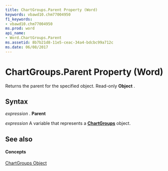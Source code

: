 ```yaml
---
title: ChartGroups.Parent Property (Word)
keywords: vbawd10.chm77004950
f1_keywords:
- vbawd10.chm77004950
ms.prod: word
api_name:
- Word.ChartGroups.Parent
ms.assetid: 8b7b21d8-11e5-ceac-34a4-bdcbc99a712c
ms.date: 06/08/2017
---
```



# ChartGroups.Parent Property (Word)

Returns the parent for the specified object. Read-only **Object** .


## Syntax

 _expression_ . **Parent**

 _expression_ A variable that represents a **[ChartGroups](chartgroups-object-word.md)** object.


## See also


#### Concepts


[ChartGroups Object](chartgroups-object-word.md)

